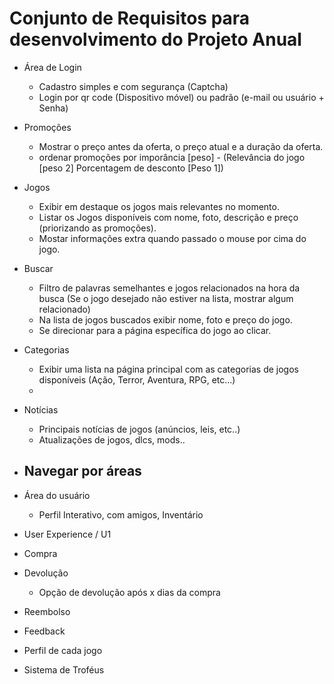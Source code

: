 # Conjunto de Requisitos para desenvolvimento do Projeto Anual

- Área de Login
    - Cadastro simples e com segurança (Captcha)
    - Login por qr code (Dispositivo móvel) ou padrão (e-mail ou usuário + Senha)

- Promoções
    - Mostrar o preço antes da oferta, o preço atual e a duração da oferta.
    - ordenar promoções por imporância [peso] - (Relevância do jogo [peso 2] Porcentagem de desconto [Peso 1])

- Jogos
    - Exibir em destaque os jogos mais relevantes no momento.
    - Listar os Jogos disponíveis com nome, foto, descrição e preço (priorizando as promoções).
    - Mostar informações extra quando passado o mouse por cima do jogo.


- Buscar
    - Filtro de palavras semelhantes e jogos relacionados na hora da busca (Se o jogo desejado não estiver na lista, mostrar algum relacionado)
    - Na lista de jogos buscados exibir nome, foto e preço do jogo.
    - Se direcionar para a página específica do jogo ao clicar.

- Categorias
    - Exibir uma lista na página principal com as categorias de jogos disponíveis (Ação, Terror, Aventura, RPG, etc...)
    - 
- Notícias
    - Principais notícias de jogos (anúncios, leis, etc..)
    - Atualizações de jogos, dlcs, mods..

- Navegar por áreas
    - 
- Área do usuário
    - Perfil Interativo, com amigos, Inventário

- User Experience / U1

- Compra

- Devolução
    - Opção de devolução após x dias da compra
- Reembolso

- Feedback

- Perfil de cada jogo

- Sistema de Troféus 